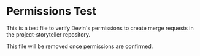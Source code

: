 # Permissions Test

This is a test file to verify Devin's permissions to create merge requests in the project-storyteller repository.

This file will be removed once permissions are confirmed.
